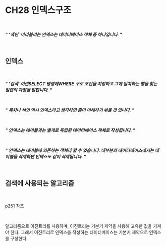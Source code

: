 # CH28 인덱스구조

<br />

>
***" '색인' 이라불리는 인덱스는 데이터베이스 객체 중 하나입니다.  "***
>

<br />

## 인덱스

<br />

>
***" '검색' 이란SELECT 명령에WHERE 구로 조건을 지정하고 그에 일치하는 행을 찾는 일련의 과정을 말합니다.  "***
>

<br />

>
***" 목차나 색인 역시 인덱스라고 생각하면 좀더 이해하기 쉬울 것 입니다.  "***
>

<br />

>
***" 인덱스는 테이블과는 별개로 독립된 데이터베이스 객체로 작성됩니다.  "***
>

<br />

>
***" 인덱스는 테이블에 의존하는 객체라 할 수 있습니다. 대부분의 데이터베이스에서는 테이블을 삭제하면 인덱스도 같이 삭제됩니다. "***
>


<br />

## 검색에 사용되는 알고리즘

<br />

p251 참조

<br />

알고리즘으로 이진트리를 사용하며, 이진트리는 기본키 제약을 사용해 고유한 값을 가져야 한다. 그래서 이진트리로 인덱스를 작성하는 데이터베이스는 기본키 제약으로 인덱스를 구성한다.

<br />


